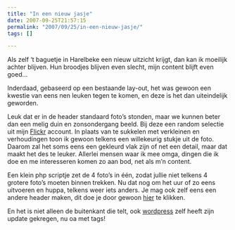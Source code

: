 ```yaml
---
title: "In een nieuw jasje"
date: 2007-09-25T21:57:15
permalink: "2007/09/25/in-een-nieuw-jasje/"
tags: []

---
```

Als zelf ‘t baguetje in Harelbeke een nieuw uitzicht krijgt, dan kan ik moeilijk achter blijven. Hun broodjes blijven even slecht, mijn content blijft even goed…

Inderdaad, gebaseerd op een bestaande lay-out, het was gewoon een kwestie van eens nen leuken tegen te komen, en deze is het dan uiteindelijk geworden.

Leuk dat er in de header standaard foto’s stonden, maar we kunnen beter dan een melig duin en zonsondergang beeld. Bij deze een random selectie uit mijn [Flickr](http://www.flickr.com/photos/simonvanherweghe/ "http://www.flickr.com/photos/simonvanherweghe/") account. In plaats van te sukkelen met verkleinen en verhoudingen toon ik gewoon telkens een willekeurig stukje uit de foto. Daarom zal het soms eens een gekleurd vlak zijn of net een detail, maar dat maakt het des te leuker. Allerlei mensen waar ik mee omga, dingen die ik doe en me interesseren komen zo aan bod, net als m’n content.

Een klein php scriptje zet de 4 foto’s in één, zodat jullie niet telkens 4 grotere foto’s moeten binnen trekken. Nu dat nog om het uur of zo eens uitvoeren en huppa, telkens weer iets anders. Je mag ook zelf eens een andere header maken, dit doe je door gewoon [hier](http://www.donebysimon.be/header/headerpic.php "http://www.donebysimon.be/header/headerpic.php") te klikken.

En het is niet alleen de buitenkant die telt, ook [wordpress](http://wordpress.org/ "http://wordpress.org/") zelf heeft zijn update gekregen, nu oa met tags!
